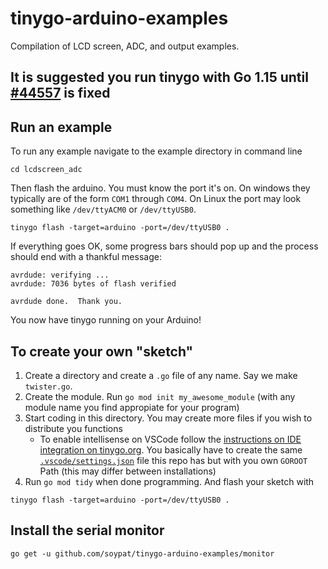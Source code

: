 # tinygo-arduino-examples
Compilation of LCD screen, ADC, and output examples.

## It is suggested you run tinygo with Go 1.15 until [#44557](https://github.com/golang/go/issues/44557) is fixed

## Run an example
To run any example navigate to the example directory in command line

```console
cd lcdscreen_adc
```
Then flash the arduino. You must know the port it's on. On windows they typically are of the form `COM1` through `COM4`. On Linux the port may look something like `/dev/ttyACM0` or `/dev/ttyUSB0`.

```console
tinygo flash -target=arduino -port=/dev/ttyUSB0 .
```

If everything goes OK, some progress bars should pop up and the process should end with a thankful message:

```console
avrdude: verifying ...
avrdude: 7036 bytes of flash verified

avrdude done.  Thank you.
```

You now have tinygo running on your Arduino!

## To create your own "sketch"

1. Create a directory and create a `.go` file of any name. Say we make `twister.go`. 
2. Create the module. Run `go mod init my_awesome_module` (with any module name you find appropiate for your program)
3. Start coding in this directory. You may create more files if you wish to distribute you functions
    * To enable intellisense on VSCode follow the [instructions on IDE integration on tinygo.org](https://tinygo.org/ide-integration/). You basically have to create the same [`.vscode/settings.json`](.vscode/settings.json) file this repo has but with you own `GOROOT` Path (this may differ between installations)
4. Run `go mod tidy` when done programming. And flash your sketch with 

```console
tinygo flash -target=arduino -port=/dev/ttyUSB0 .
```

## Install the serial monitor

```shell
go get -u github.com/soypat/tinygo-arduino-examples/monitor
```